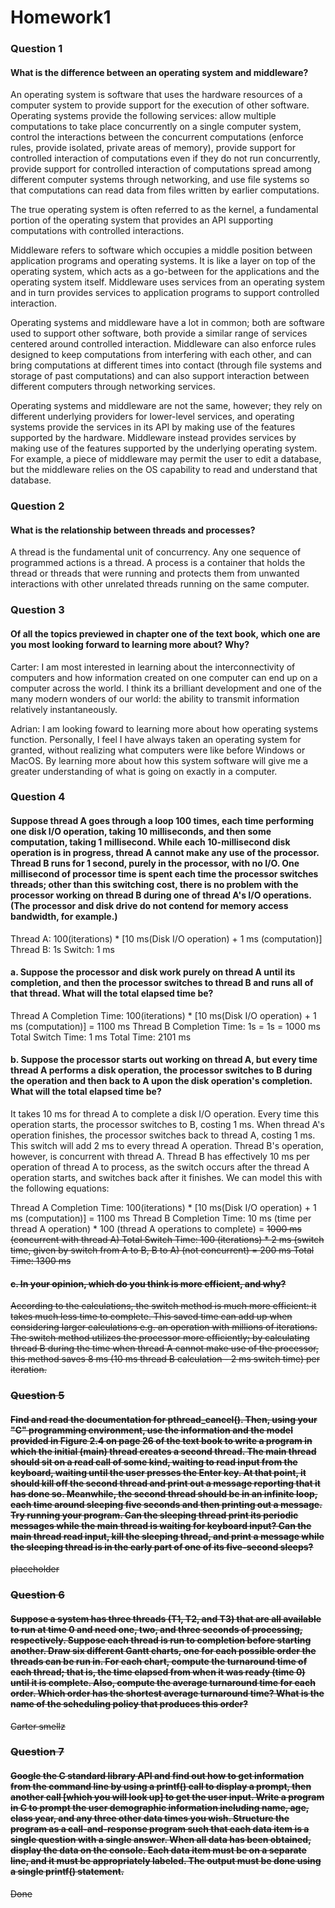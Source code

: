 # Homework1

### Question 1
#### What is the difference between an operating system and middleware?

An operating system is software that uses the hardware resources of a computer system to provide support for the execution of other software.
Operating systems provide the following services: allow multiple computations to take place concurrently on a single computer system, control
the interactions between the concurrent computations (enforce rules, provide isolated, private areas of memory), provide support for controlled
interaction of computations even if they do not run concurrently, provide support for controlled interaction of computations spread among different
computer systems through networking, and use file systems so that computations can read data from files written by earlier computations. 

The true operating system is often referred to as the kernel, a fundamental portion of the operating system that provides an API supporting
computations with controlled interactions.

Middleware refers to software which occupies a middle position between application programs and operating systems. It is like a layer on top of the
operating system, which acts as a go-between for the applications and the operating system itself. Middleware uses services from an operating system
and in turn provides services to application programs to support controlled interaction.

Operating systems and middleware have a lot in common; both are software used to support other software, both provide a similar range of services
centered around controlled interaction. Middleware can also enforce rules designed to keep computations from interfering with each other, and can
bring computations at different times into contact (through file systems and storage of past computations) and can also support interaction 
between different computers through networking services.

Operating systems and middleware are not the same, however; they rely on different underlying providers for lower-level services, and operating 
systems provide the services in its API by making use of the features supported by the hardware. Middleware instead provides services by making use
of the features supported by the underlying operating system. For example, a piece of middleware may permit the user to edit a database, but the
middleware relies on the OS capability to read and understand that database.

### Question 2
#### What is the relationship between threads and processes?

A thread is the fundamental unit of concurrency. Any one sequence of programmed actions is a thread. A process is a container that holds the thread
or threads that were running and protects them from unwanted interactions with other unrelated threads running on the same computer. 

### Question 3
#### Of all the topics previewed in chapter one of the text book, which one are you most looking forward to learning more about? Why?

Carter: I am most interested in learning about the interconnectivity of computers and how information created on one computer can end up on a computer across the world. I think its a brilliant development and one of the many modern wonders of our world: the ability to transmit information relatively instantaneously.

Adrian: I am looking foward to learning more about how operating systems function. Personally, I feel I have always taken an operating system for granted, without realizing what computers were like before Windows or MacOS. By learning more about how this system software will give me a greater understanding of what is going on exactly in a computer.

### Question 4
#### Suppose thread A goes through a loop 100 times, each time performing one disk I/O operation, taking 10 milliseconds, and then some computation, taking 1 millisecond. While each 10-millisecond disk operation is in progress, thread A cannot make any use of the processor. Thread B runs for 1 second, purely in the processor, with no I/O. One millisecond of processor time is spent each time the processor switches threads; other than this switching cost, there is no problem with the processor working on thread B during one of thread A's I/O operations. (The processor and disk drive do not contend for memory access bandwidth, for example.)

Thread A: 100(iterations) * [10 ms(Disk I/O operation) + 1 ms (computation)]
Thread B: 1s
Switch: 1 ms

#### a. Suppose the processor and disk work purely on thread A until its completion, and then the processor switches to thread B and runs all of that thread. What will the total elapsed time be?

Thread A Completion Time: 100(iterations) * [10 ms(Disk I/O operation) + 1 ms (computation)] = 1100 ms
Thread B Completion Time: 1s = 1s = 1000 ms
Total Switch Time: 1 ms
Total Time: 2101 ms

#### b. Suppose the processor starts out working on thread A, but every time thread A performs a disk operation, the processor switches to B during the operation and then back to A upon the disk operation's completion. What will the total elapsed time be?
It takes 10 ms for thread A to complete a disk I/O operation. Every time this operation starts, the processor switches to B, costing 1 ms. When thread A's operation finishes, the processor switches back to thread A, costing 1 ms.
This switch will add 2 ms to every thread A operation. Thread B's operation, however,  is concurrent with thread A. Thread B has effectively 10 ms per operation of thread A to process, as the switch occurs after the thread A operation starts, and switches back after it finishes. We can model this with the following equations:

Thread A Completion Time: 100(iterations) * [10 ms(Disk I/O operation) + 1 ms (computation)] = 1100 ms
Thread B Completion Time: 10 ms (time per thread A operation) * 100 (thread A operations to complete) = <s>1000 ms<s> (concurrent with thread A)
Total Switch Time: 100 (iterations) * 2 ms (switch time, given by switch from A to B, B to A) (not concurrent) = 200 ms
Total Time: 1300 ms

#### c. In your opinion, which do you think is more efficient, and why?

According to the calculations, the switch method is much more efficient: it takes much less time to complete. This saved time can add up when considering larger calculations e.g. an operation with millions of iterations. The switch method utilizes the processor more efficiently; by calculating thread B during the time when thread A cannot make use of the processor, this method saves 8 ms (10 ms thread B calculation - 2 ms switch time) per iteration.

### Question 5
####  Find and read the documentation for pthread_cancel(). Then, using your "C" programming environment, use the information and the model provided in Figure 2.4 on page 26 of the text book to write a program in which the initial (main) thread creates a second thread. The main thread should sit on a read call of some kind, waiting to read input from the keyboard, waiting until the user presses the Enter key. At that point, it should kill off the second thread and print out a message reporting that it has done so. Meanwhile, the second thread should be in an infinite loop, each time around sleeping five seconds and then printing out a message. Try running your program. Can the sleeping thread print its  periodic messages while the main thread is waiting for keyboard input? Can the main thread read input, kill the sleeping thread, and print a message while the sleeping thread is in the early part of one of its five-second sleeps?

placeholder

### Question 6
#### Suppose a system has three threads (T1, T2, and T3) that are all available to run at time 0 and need one, two, and three seconds of processing, respectively. Suppose each thread is run to completion before starting another. Draw six different Gantt charts, one for each possible order the threads can be run in. For each chart, compute the turnaround time of each thread; that is, the time elapsed from when it was ready (time 0) until it is complete. Also, compute the average turnaround time for each order. Which order has the shortest average turnaround time? What is the name of the scheduling policy that produces this order?

Carter smellz

### Question 7
#### Google the C standard library API and find out how to get information from the command line by using a printf() call to display a prompt, then another call [which you will look up] to get the user input. Write a program in C to prompt the user demographic information including name, age, class year, and any three other data times you wish. Structure the program as a call-and-response program such that each data item is a single question with a single answer. When all data has been obtained, display the data on the console. Each data item must be on a separate line, and it must be appropriately labeled. The output must be done using a single printf() statement.

Done
